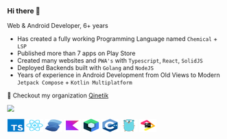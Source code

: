 ### Hi there 👋

Web & Android Developer, 6+ years

- Has created a fully working Programming Language named `Chemical` + `LSP`
- Published more than 7 apps on Play Store
- Created many websites and `PWA's` with `Typescript`, `React`, `SolidJS`
- Deployed Backends built with `Golang` and `NodeJS`
- Years of experience in Android Development from Old Views to Modern `Jetpack Compose` + `Kotlin Multiplatform`

🔭 Checkout my organization [Qinetik](https://github.com/Qinetik/)

![](https://komarev.com/ghpvc/?username=wakaztahir)

<div style="display: inline_block">
  <img align="center" alt="Rafa-Ts" height="30" width="40" src="https://raw.githubusercontent.com/devicons/devicon/master/icons/typescript/typescript-plain.svg" title="Typescript">
  <img align="center" alt="Rafa-React" height="30" width="40" src="https://raw.githubusercontent.com/devicons/devicon/master/icons/react/react-original.svg" title="React">
  <img align="center" alt="Rafa-React" height="30" width="40" src="https://raw.githubusercontent.com/devicons/devicon/master/icons/solidjs/solidjs-original.svg" title="Solid">
  <img align="center" alt="Rafa-HTML" height="30" width="40" src="https://raw.githubusercontent.com/devicons/devicon/master/icons/kotlin/kotlin-original.svg" title="Kotlin">
  <img align="center" alt="Rafa-HTML" height="30" width="40" src="https://raw.githubusercontent.com/devicons/devicon/master/icons/jetpackcompose/jetpackcompose-original.svg" title="Jetpack Compose">
  <img align="center" alt="Rafa-HTML" height="30" width="40" src="https://raw.githubusercontent.com/devicons/devicon/master/icons/cplusplus/cplusplus-original.svg" title="C++">
  <img align="center" alt="Rafa-HTML" height="30" width="40" src="https://raw.githubusercontent.com/devicons/devicon/master/icons/go/go-original.svg" title="Golang">
  <img align="center" alt="Rafa-HTML" height="30" width="40" src="https://raw.githubusercontent.com/devicons/devicon/master/icons/jetbrains/jetbrains-original.svg" title="Golang">
</div>

<!--
![GitHub Stats](https://github-readme-stats.vercel.app/api?username=wakaztahir&show_icons=true&theme=dark&count_private=true)

[![GitHub Streak](https://github-readme-streak-stats.herokuapp.com/?user=wakaztahir&theme=dark)](https://git.io/streak-stats)

[![Top Langs](https://github-readme-stats.vercel.app/api/top-langs/?username=wakaztahir&theme=dark&layout=pie)](https://github.com/wakaztahir)

[![trophy](https://github-profile-trophy.vercel.app/?username=wakaztahir&theme=onedark)](https://github.com/ryo-ma/github-profile-trophy)
-->
